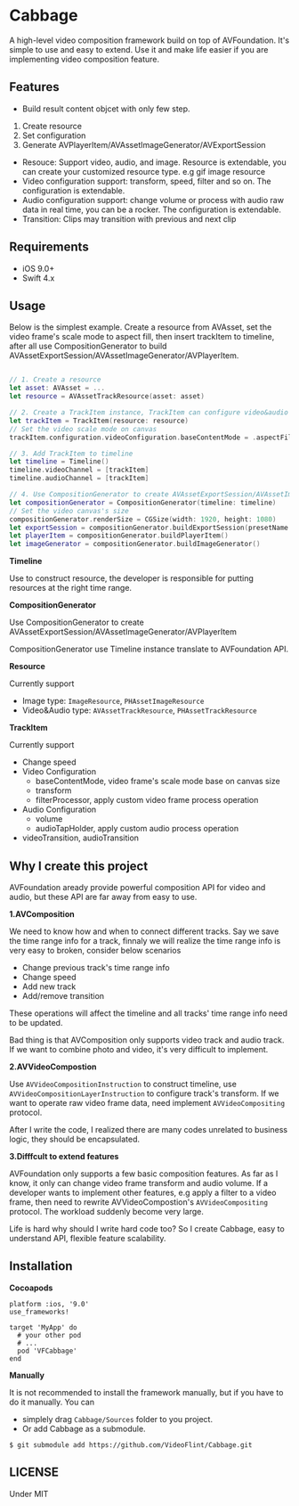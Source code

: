 # Cabbage 

A high-level video composition framework build on top of AVFoundation. It's simple to use and easy to extend. Use it and make life easier if you are implementing video composition feature.

## Features

- Build result content objcet with only few step. 

1. Create resource  
2. Set configuration 
3. Generate AVPlayerItem/AVAssetImageGenerator/AVExportSession

- Resouce: Support video, audio, and image. Resource is extendable, you can create your customized resource type. e.g gif image resource
- Video configuration support: transform, speed, filter and so on. The configuration is extendable.
- Audio configuration support: change volume or process with audio raw data in real time, you can be a rocker. The configuration is extendable.
- Transition: Clips may transition with previous and next clip

## Requirements

- iOS 9.0+
- Swift 4.x

## Usage

Below is the simplest example. Create a resource from AVAsset, set the video frame's scale mode to aspect fill, then insert trackItem to timeline, after all use CompositionGenerator to build AVAssetExportSession/AVAssetImageGenerator/AVPlayerItem.

```Swift

// 1. Create a resource
let asset: AVAsset = ...     
let resource = AVAssetTrackResource(asset: asset)

// 2. Create a TrackItem instance, TrackItem can configure video&audio configuration
let trackItem = TrackItem(resource: resource)
// Set the video scale mode on canvas
trackItem.configuration.videoConfiguration.baseContentMode = .aspectFill

// 3. Add TrackItem to timeline
let timeline = Timeline()
timeline.videoChannel = [trackItem]
timeline.audioChannel = [trackItem]

// 4. Use CompositionGenerator to create AVAssetExportSession/AVAssetImageGenerator/AVPlayerItem
let compositionGenerator = CompositionGenerator(timeline: timeline)
// Set the video canvas's size
compositionGenerator.renderSize = CGSize(width: 1920, height: 1080)
let exportSession = compositionGenerator.buildExportSession(presetName: AVAssetExportPresetMediumQuality)
let playerItem = compositionGenerator.buildPlayerItem()
let imageGenerator = compositionGenerator.buildImageGenerator()

```

**Timeline**

Use to construct resource, the developer is responsible for putting resources at the right time range.

**CompositionGenerator**

Use CompositionGenerator to create AVAssetExportSession/AVAssetImageGenerator/AVPlayerItem

CompositionGenerator use Timeline instance translate to AVFoundation API.

**Resource**

Currently support

 - Image type: `ImageResource`, `PHAssetImageResource`
 - Video&Audio type: `AVAssetTrackResource`, `PHAssetTrackResource`

**TrackItem**

Currently support

- Change speed
- Video Configuration
    - baseContentMode, video frame's scale mode base on canvas size
    - transform
    - filterProcessor, apply custom video frame process operation
- Audio Configuration
    - volume
    - audioTapHolder, apply custom audio process operation 
- videoTransition, audioTransition


## Why I create this project

AVFoundation aready provide powerful composition API for video and audio, but these API are far away from easy to use.

**1.AVComposition**

We need to know how and when to connect different tracks. Say we save the time range info for a track, finnaly we will realize the time range info is very easy to broken, consider below scenarios

- Change previous track's time range info
- Change speed
- Add new track
- Add/remove transition

These operations will affect the timeline and all tracks' time range info need to be updated.

Bad thing is that AVComposition only supports video track and audio track. If we want to combine photo and video, it's very difficult to implement.

**2.AVVideoCompostion**

Use `AVVideoCompositionInstruction` to construct timeline, use `AVVideoCompositionLayerInstruction` to configure track's transform. If we want to operate raw video frame data, need implement `AVVideoCompositing` protocol.

After I write the code, I realized there are many codes unrelated to business logic, they should be encapsulated.

**3.Difffcult to extend features**

AVFoundation only supports a few basic composition features. As far as I know, it only can change video frame transform and audio volume. If a developer wants to implement other features, e.g apply a filter to a video frame, then need to rewrite AVVideoCompostion's `AVVideoCompositing` protocol. The workload suddenly become very large.

Life is hard why should I write hard code too? So I create Cabbage, easy to understand API, flexible feature scalability.

## Installation

**Cocoapods**

```
platform :ios, '9.0'
use_frameworks!

target 'MyApp' do
  # your other pod
  # ...
  pod 'VFCabbage'
end
```

**Manually**

It is not recommended to install the framework manually, but if you have to do it manually.
You can 

- simplely drag `Cabbage/Sources` folder to you project.
- Or add Cabbage as a submodule.

```
$ git submodule add https://github.com/VideoFlint/Cabbage.git
```

## LICENSE

Under MIT
